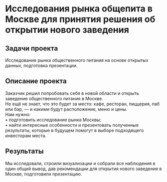 # Исследования рынка общепита в Москве для принятия решения об открытии нового заведения

## Задачи проекта
Исследование рынка общественного питания на основе открытых данных, подготовка презентации.

## Описание проекта 
Заказчик решил попробовать себя в новой области и открыть заведение общественного питания в Москве.\
Но ещё не знает, что это будет за место: кафе, ресторан, пиццерия, паб или бар, — и какими будут расположение, меню и цены.\
Нам нужно:\
• подготовить исследование рынка Москвы;\
• найти интересные особенности и презентовать полученные результаты, которые в будущем помогут в выборе подходящего инвесторам места.

## Результаты 
 Мы исследовали, строили визуализации и собрали все наблюдения в один общий вывод, дав рекомендации для открытия нового заведения в Москве, подготовили презентацию.   


